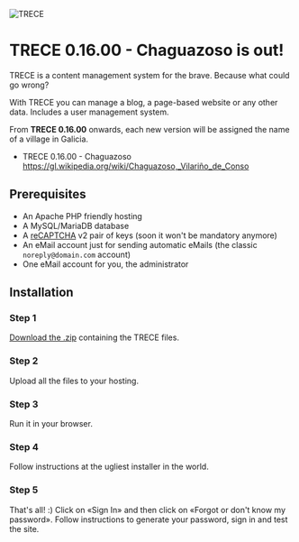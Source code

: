 ![TRECE](https://trece.boa.gal/img/og/trece-github.jpg "TRECE")

# TRECE 0.16.00 - Chaguazoso is out!
TRECE is a content management system for the brave. Because what could go wrong?

With TRECE you can manage a blog, a page-based website or any other data. Includes a user management system.
 
From **TRECE 0.16.00** onwards, each new version will be assigned the name of a village in Galicia.

  - TRECE 0.16.00 - Chaguazoso https://gl.wikipedia.org/wiki/Chaguazoso,_Vilariño_de_Conso

## Prerequisites

- An Apache PHP friendly hosting
- A MySQL/MariaDB database
- A [reCAPTCHA](https://google.com/recaptcha) v2 pair of keys (soon it won't be mandatory anymore)
- An eMail account just for sending automatic eMails (the classic `noreply@domain.com` account)
- One eMail account for you, the administrator

## Installation

### Step 1

[Download the .zip](https://github.com/quenerapu/TRECE/archive/master.zip "Download the .zip") containing the TRECE files.

### Step 2

Upload all the files to your hosting.

### Step 3

Run it in your browser.

### Step 4

Follow instructions at the ugliest installer in the world.

### Step 5

That's all! :) Click on «Sign In» and then click on «Forgot or don't know my password». Follow instructions to generate your password, sign in and test the site.
